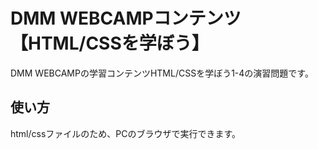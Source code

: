 # DMM WEBCAMPコンテンツ【HTML/CSSを学ぼう】

DMM WEBCAMPの学習コンテンツHTML/CSSを学ぼう1-4の演習問題です。

## 使い方

html/cssファイルのため、PCのブラウザで実行できます。
